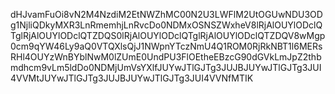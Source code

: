 dHJvamFuOi8vN2M4NzdiM2EtNWZhMC00N2U3LWFlM2UtOGUwNDU3ODg1NjliQDkyMXR3LnRmemhjLnRvcDo0NDMxOSNSZWxheV8lRjAlOUYlODclQTglRjAlOUYlODclQTZDQS0lRjAlOUYlODclQTglRjAlOUYlODclQTZDQV8wMgp0cm9qYW46Ly9aQ0VTQXlsQjJ1NWpnYTczNmU4Q1ROM0RjRkNBT1l6MERsRHl4OUYzWnBYblNwM0lZUmE0UndPU3FlOEtheEBzcG90dGVkLmJpZ2thbmdhcm9vLm5ldDo0NDMjUmVsYXlfJUYwJTlGJTg3JUJBJUYwJTlGJTg3JUI4VVMtJUYwJTlGJTg3JUJBJUYwJTlGJTg3JUI4VVNfMTIK